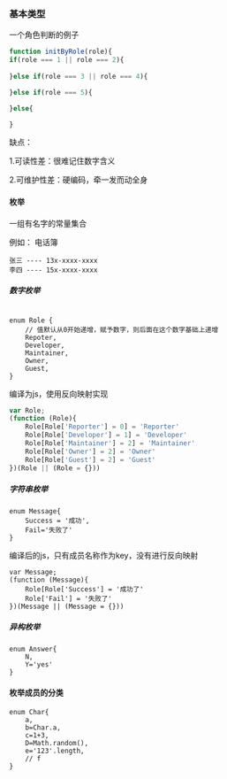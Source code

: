 ### 基本类型

一个角色判断的例子

```js
function initByRole(role){
if(role === 1 || role === 2){
    
}else if(role === 3 || role === 4){

}else if(role === 5){

}else{

}
```

缺点：

1.可读性差：很难记住数字含义

2.可维护性差：硬编码，牵一发而动全身

#### 枚举  

一组有名字的常量集合

例如： 电话簿

```
张三 ---- 13x-xxxx-xxxx
李四 ---- 15x-xxxx-xxxx
```

##### 数字枚举

```tsx

enum Role {
    // 值默认从0开始递增，赋予数字，则后面在这个数字基础上递增
    Repoter,  
    Developer,
    Maintainer,
    Owner,
    Guest,
}
```

编译为js，使用反向映射实现

```js
var Role;
(function (Role){
	Role[Role['Reporter'] = 0] = 'Reporter'
	Role[Role['Developer'] = 1] = 'Developer'
	Role[Role['Maintainer'] = 2] = 'Maintainer'
	Role[Role['Owner'] = 2] = 'Owner'
	Role[Role['Guest'] = 2] = 'Guest'
})(Role || (Role = {}))
```

##### 字符串枚举

```tsx
enum Message{
	Success = '成功',
    Fail='失败了'
}
```

编译后的js，只有成员名称作为key，没有进行反向映射

```tsx
var Message;
(function (Message){
	Role[Role['Success'] = '成功了'
	Role['Fail'] = '失败了'
})(Message || (Message = {}))
```

##### 异构枚举

```tsx
enum Answer{
    N,
    Y='yes'
}
```



#### 枚举成员的分类

```tsx
enum Char{
    a,
    b=Char.a,
    c=1+3,
    D=Math.random(),
    e='123'.length,
    // f  
}
```



